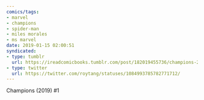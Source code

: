 ```yaml
---
comics/tags:
- marvel
- champions
- spider-man
- miles morales
- ms marvel
date: 2019-01-15 02:00:51
syndicated:
- type: tumblr
  url: https://ireadcomicbooks.tumblr.com/post/182019455736/champions-2019-1
- type: twitter
  url: https://twitter.com/roytang/statuses/1084993785782771712/
---
```


<p>Champions (2019) #1<br/></p>